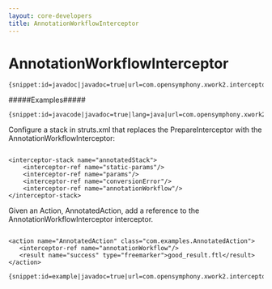 ```yaml
---
layout: core-developers
title: AnnotationWorkflowInterceptor
---
```


# AnnotationWorkflowInterceptor

~~~~~~~
{snippet:id=javadoc|javadoc=true|url=com.opensymphony.xwork2.interceptor.annotations.AnnotationWorkflowInterceptor}
~~~~~~~

#####Examples#####



~~~~~~~
{snippet:id=javacode|javadoc=true|lang=java|url=com.opensymphony.xwork2.interceptor.annotations.AnnotationWorkflowInterceptor}
~~~~~~~

Configure a stack in struts\.xml that replaces the PrepareInterceptor with the AnnotationWorkflowInterceptor:


~~~~~~~

<interceptor-stack name="annotatedStack">
	<interceptor-ref name="static-params"/>
	<interceptor-ref name="params"/>
	<interceptor-ref name="conversionError"/>
	<interceptor-ref name="annotationWorkflow"/>
</interceptor-stack>

~~~~~~~

Given an Action, AnnotatedAction, add a reference to the AnnotationWorkflowInterceptor interceptor\.


~~~~~~~

<action name="AnnotatedAction" class="com.examples.AnnotatedAction">
   <interceptor-ref name="annotationWorkflow"/>
   <result name="success" type="freemarker">good_result.ftl</result>
</action>

~~~~~~~


~~~~~~~
{snippet:id=example|javadoc=true|url=com.opensymphony.xwork2.interceptor.annotations.AnnotationWorkflowInterceptor}
~~~~~~~
